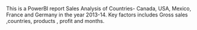 This is a PowerBI report Sales Analysis of Countries- Canada, USA, Mexico, France and Germany in the year 2013-14.
Key factors includes Gross sales ,countries, products , profit and months.
